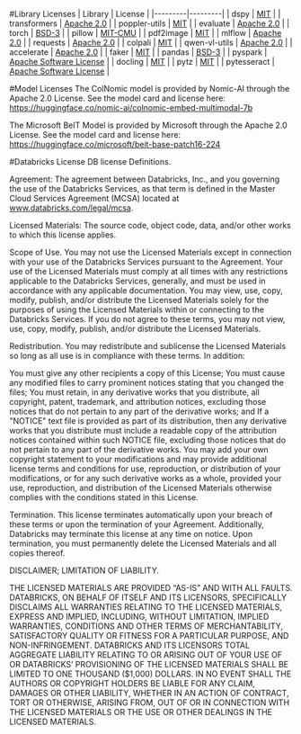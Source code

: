 #Library Licenses
| Library | License |
|---------|---------|
| dspy     | [MIT](https://github.com/stanfordnlp/dspy/blob/main/LICENSE)     |
| transformers      | [Apache 2.0](https://github.com/huggingface/transformers/blob/main/LICENSE)     |
| poppler-utils      | [MIT](https://github.com/skmetaly/poppler-utils/blob/master/LICENSE)     |
| evaluate      | [Apache 2.0](https://pypi.org/project/evaluate/)     |
| torch      | [BSD-3](https://github.com/intel/torch/blob/master/LICENSE.md)     |
| pillow      | [MIT-CMU](https://github.com/python-pillow/Pillow?tab=License-1-ov-file#readme)     |
| pdf2image      | [MIT](https://github.com/Belval/pdf2image/blob/master/LICENSE)     |
| mlflow      | [Apache 2.0](https://github.com/mlflow/mlflow/blob/master/LICENSE.txt)     |
| requests      | [Apache 2.0](https://pypi.org/project/requests/)     |
| colpali      | [MIT](https://github.com/illuin-tech/colpali/blob/main/LICENSE)     |
| qwen-vl-utils      | [Apache 2.0](https://pypi.org/project/qwen-vl-utils/)     |
| accelerate      | [Apache 2.0](https://github.com/huggingface/accelerate/blob/main/LICENSE)     |
| faker      | [MIT](https://pypi.org/project/Faker/)     |
| pandas      | [BSD-3](https://pypi.org/project/pandas/)     |
| pyspark      | [Apache Software License](http://www.apache.org/licenses/LICENSE-2.0)     |
| docling      | [MIT](https://github.com/docling-project/docling?tab=MIT-1-ov-file#readme)     |
| pytz      | [MIT](https://github.com/newvem/pytz/blob/master/LICENSE.txt)     |
| pytesseract      | [Apache Software License](http://www.apache.org/licenses/LICENSE-2.0)     |


#Model Licenses
The ColNomic model is provided by Nomic-AI through the Apache 2.0 License. 
See the model card and license here: https://huggingface.co/nomic-ai/colnomic-embed-multimodal-7b

The Microsoft BeIT Model is provided by Microsoft through the Apache 2.0 License. 
See the model card and license here: https://huggingface.co/microsoft/beit-base-patch16-224

#Databricks License
DB license
Definitions. 

Agreement: The agreement between Databricks, Inc., and you governing the use of the Databricks Services, as that term is defined in the Master Cloud Services Agreement (MCSA) located at www.databricks.com/legal/mcsa.

Licensed Materials: The source code, object code, data, and/or other works to which this license applies.

Scope of Use. You may not use the Licensed Materials except in connection with your use of the Databricks Services pursuant to the Agreement. Your use of the Licensed Materials must comply at all times with any restrictions applicable to the Databricks Services, generally, and must be used in accordance with any applicable documentation. You may view, use, copy, modify, publish, and/or distribute the Licensed Materials solely for the purposes of using the Licensed Materials within or connecting to the Databricks Services. If you do not agree to these terms, you may not view, use, copy, modify, publish, and/or distribute the Licensed Materials.

Redistribution. You may redistribute and sublicense the Licensed Materials so long as all use is in compliance with these terms. In addition:

You must give any other recipients a copy of this License;
You must cause any modified files to carry prominent notices stating that you changed the files;
You must retain, in any derivative works that you distribute, all copyright, patent, trademark, and attribution notices, excluding those notices that do not pertain to any part of the derivative works; and
If a "NOTICE" text file is provided as part of its distribution, then any derivative works that you distribute must include a readable copy of the attribution notices contained within such NOTICE file, excluding those notices that do not pertain to any part of the derivative works.
You may add your own copyright statement to your modifications and may provide additional license terms and conditions for use, reproduction, or distribution of your modifications, or for any such derivative works as a whole, provided your use, reproduction, and distribution of the Licensed Materials otherwise complies with the conditions stated in this License.

Termination. This license terminates automatically upon your breach of these terms or upon the termination of your Agreement. Additionally, Databricks may terminate this license at any time on notice. Upon termination, you must permanently delete the Licensed Materials and all copies thereof.
 

DISCLAIMER; LIMITATION OF LIABILITY.

THE LICENSED MATERIALS ARE PROVIDED “AS-IS” AND WITH ALL FAULTS. DATABRICKS, ON BEHALF OF ITSELF AND ITS LICENSORS, SPECIFICALLY DISCLAIMS ALL WARRANTIES RELATING TO THE LICENSED MATERIALS, EXPRESS AND IMPLIED, INCLUDING, WITHOUT LIMITATION, IMPLIED WARRANTIES, CONDITIONS AND OTHER TERMS OF MERCHANTABILITY, SATISFACTORY QUALITY OR FITNESS FOR A PARTICULAR PURPOSE, AND NON-INFRINGEMENT. DATABRICKS AND ITS LICENSORS TOTAL AGGREGATE LIABILITY RELATING TO OR ARISING OUT OF YOUR USE OF OR DATABRICKS’ PROVISIONING OF THE LICENSED MATERIALS SHALL BE LIMITED TO ONE THOUSAND ($1,000) DOLLARS.  IN NO EVENT SHALL THE AUTHORS OR COPYRIGHT HOLDERS BE LIABLE FOR ANY CLAIM, DAMAGES OR OTHER LIABILITY, WHETHER IN AN ACTION OF CONTRACT, TORT OR OTHERWISE, ARISING FROM, OUT OF OR IN CONNECTION WITH THE LICENSED MATERIALS OR THE USE OR OTHER DEALINGS IN THE LICENSED MATERIALS.